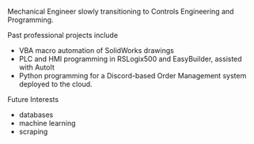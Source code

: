 Mechanical Engineer slowly transitioning to Controls Engineering and Programming.

Past professional projects include 
- VBA macro automation of SolidWorks drawings
- PLC and HMI programming in RSLogix500 and EasyBuilder, assisted with AutoIt
- Python programming for a Discord-based Order Management system deployed to the cloud.

Future Interests
- databases
- machine learning
- scraping
